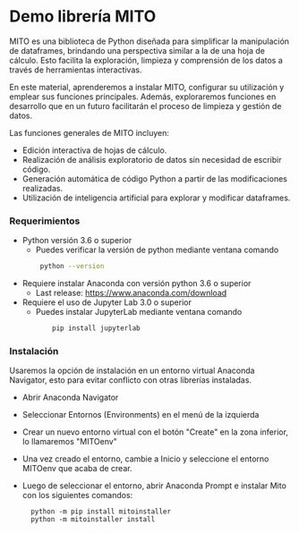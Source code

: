 # Demo librería MITO

MITO es una biblioteca de Python diseñada para simplificar la manipulación de dataframes, brindando una perspectiva similar a la de una hoja de cálculo. Esto facilita la exploración, limpieza y comprensión de los datos a través de herramientas interactivas.

En este material, aprenderemos a instalar MITO, configurar su utilización y emplear sus funciones principales. Además, exploraremos funciones en desarrollo que en un futuro facilitarán el proceso de limpieza y gestión de datos.

Las funciones generales de MITO incluyen:
- Edición interactiva de hojas de cálculo.
- Realización de análisis exploratorio de datos sin necesidad de escribir código.
- Generación automática de código Python a partir de las modificaciones realizadas.
- Utilización de inteligencia artificial para explorar y modificar dataframes.

### Requerimientos

- Python versión 3.6 o superior
    - Puedes verificar la versión de python mediante ventana comando
        ```sh
         python --version
         ```
- Requiere instalar Anaconda con versión python 3.6 o superior
    - Last release: https://www.anaconda.com/download
- Requiere el uso de Jupyter Lab 3.0 o superior
    - Puedes instalar JupyterLab mediante ventana comando
        ```sh
            pip install jupyterlab
         ```
### Instalación

Usaremos la opción de instalación en un entorno virtual Anaconda Navigator, esto para evitar conflicto con otras librerías instaladas.

- Abrir Anaconda Navigator
- Seleccionar Entornos (Environments) en el menú de la izquierda
- Crear un nuevo entorno virtual con el botón "Create" en la zona inferior, lo llamaremos "MITOenv"
- Una vez creado el entorno, cambie a Inicio y seleccione el entorno MITOenv que acaba de crear.
- Luego de seleccionar el entorno, abrir Anaconda Prompt e instalar Mito con los siguientes comandos:

        python -m pip install mitoinstaller
        python -m mitoinstaller install
        
